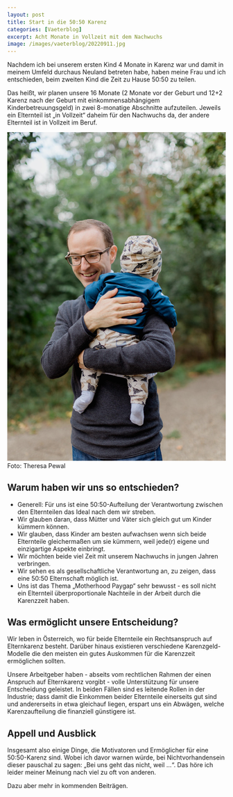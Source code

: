 ```yaml
---
layout: post
title: Start in die 50:50 Karenz
categories: [Vaeterblog]
excerpt: Acht Monate in Vollzeit mit dem Nachwuchs
image: /images/vaeterblog/20220911.jpg
---
```


Nachdem ich bei unserem ersten Kind 4 Monate in Karenz war und damit in meinem Umfeld durchaus Neuland betreten habe, haben meine Frau und ich entschieden, beim zweiten Kind die Zeit zu Hause 50:50 zu teilen.

Das heißt, wir planen unsere 16 Monate (2 Monate vor der Geburt und 12+2 Karenz nach der Geburt mit einkommensabhängigem Kinderbetreuungsgeld) in zwei 8-monatige Abschnitte aufzuteilen. Jeweils ein Elternteil ist „in Vollzeit“ daheim für den Nachwuchs da, der andere Elternteil ist in Vollzeit im Beruf.

![Jakob Hürner](../images/vaeterblog/20220911.jpg)
Foto: Theresa Pewal

## Warum haben wir uns so entschieden?

- Generell: Für uns ist eine 50:50-Aufteilung der Verantwortung zwischen den Elternteilen das Ideal nach dem wir streben.
- Wir glauben daran, dass Mütter und Väter sich gleich gut um Kinder kümmern können.
- Wir glauben, dass Kinder am besten aufwachsen wenn sich beide Elternteile gleichermaßen um sie kümmern, weil jede(r) eigene und einzigartige Aspekte einbringt.
- Wir möchten beide viel Zeit mit unserem Nachwuchs in jungen Jahren verbringen.
- Wir sehen es als gesellschaftliche Verantwortung an, zu zeigen, dass eine 50:50 Elternschaft möglich ist.
- Uns ist das Thema „Motherhood Paygap“ sehr bewusst - es soll nicht ein Elternteil überproportionale Nachteile in der Arbeit durch die Karenzzeit haben.

## Was ermöglicht unsere Entscheidung?

Wir leben in Österreich, wo für beide Elternteile ein Rechtsanspruch auf Elternkarenz besteht. Darüber hinaus existieren verschiedene Karenzgeld-Modelle die den meisten ein gutes Auskommen für die Karenzzeit ermöglichen sollten.

Unsere Arbeitgeber haben - abseits vom rechtlichen Rahmen der einen Anspruch auf Elternkarenz vorgibt - volle Unterstützung für unsere Entscheidung geleistet. In beiden Fällen sind es leitende Rollen in der Industrie; dass damit die Einkommen beider Elternteile einerseits gut sind und andererseits in etwa gleichauf liegen, erspart uns ein Abwägen, welche Karenzaufteilung die finanziell günstigere ist.

## Appell und Ausblick

Insgesamt also einige Dinge, die Motivatoren und Ermöglicher für eine 50:50-Karenz sind. Wobei ich davor warnen würde, bei Nichtvorhandensein dieser pauschal zu sagen: „Bei uns geht das nicht, weil …“. Das höre ich leider meiner Meinung nach viel zu oft von anderen. 

Dazu aber mehr in kommenden Beiträgen.


